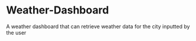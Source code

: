 # Weather-Dashboard
A weather dashboard that can retrieve weather data for the city inputted by the user
